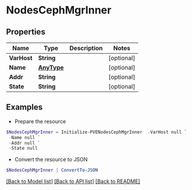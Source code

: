 # NodesCephMgrInner
## Properties

Name | Type | Description | Notes
------------ | ------------- | ------------- | -------------
**VarHost** | **String** |  | [optional] 
**Name** | [**AnyType**](.md) |  | [optional] 
**Addr** | **String** |  | [optional] 
**State** | **String** |  | [optional] 

## Examples

- Prepare the resource
```powershell
$NodesCephMgrInner = Initialize-PVENodesCephMgrInner  -VarHost null `
 -Name null `
 -Addr null `
 -State null
```

- Convert the resource to JSON
```powershell
$NodesCephMgrInner | ConvertTo-JSON
```

[[Back to Model list]](../README.md#documentation-for-models) [[Back to API list]](../README.md#documentation-for-api-endpoints) [[Back to README]](../README.md)

